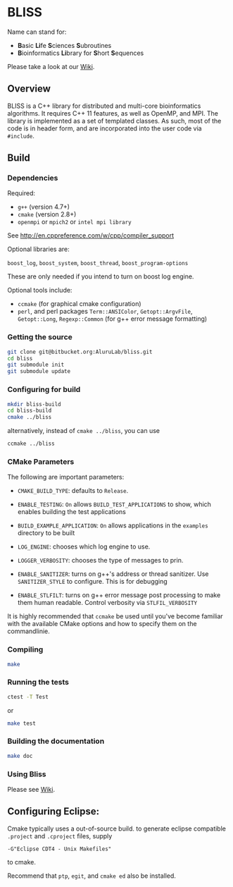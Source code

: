 # BLISS

Name can stand for:

- **B**asic **Li**fe **S**ciences **S**ubroutines
- **B**ioinformatics **Li**brary for **S**hort **S**equences

Please take a look at our [Wiki](https://bitbucket.org/AluruLab/bliss/wiki/Home).

## Overview
BLISS is a C++ library for distributed and multi-core bioinformatics algorithms.  It requires C++ 11 features, as well as OpenMP, and MPI.  The library is implemented as a set of templated classes.  As such, most of the code is in header form, and are incorporated into the user code via `#include`.  


## Build

### Dependencies

Required:

- `g++` (version 4.7+)
- `cmake` (version 2.8+)
- `openmpi` or `mpich2` or `intel mpi library`

See 
http://en.cppreference.com/w/cpp/compiler_support


Optional libraries are:

`boost_log`, `boost_system`, `boost_thread`, `boost_program-options`

These are only needed if you intend to turn on boost log engine.


Optional tools include:

- `ccmake` (for graphical cmake configuration)
- `perl`, and perl packages `Term::ANSIColor`, `Getopt::ArgvFile`, `Getopt::Long`, `Regexp::Common` (for g++ error message formatting)


### Getting the source

```sh
git clone git@bitbucket.org:AluruLab/bliss.git
cd bliss
git submodule init
git submodule update
```

### Configuring for build

```sh
mkdir bliss-build
cd bliss-build
cmake ../bliss
```

alternatively, instead of `cmake ../bliss`, you can use

```sh
ccmake ../bliss
```


### CMake Parameters

The following are important parameters:

- `CMAKE_BUILD_TYPE`:  defaults to `Release`.
- `ENABLE_TESTING`:  `On` allows `BUILD_TEST_APPLICATIONS` to show, which enables building the test applications
- `BUILD_EXAMPLE_APPLICATION`: `On` allows applications in the `examples` directory to be built
- `LOG_ENGINE`: chooses which log engine to use.
- `LOGGER_VERBOSITY`: chooses the type of messages to prin.

- `ENABLE_SANITIZER`: turns on g++'s address or thread sanitizer.  Use `SANITIZER_STYLE` to configure.  This is for debugging
- `ENABLE_STLFILT`:  turns on g++ error message post processing to make them human readable.  Control verbosity via `STLFIL_VERBOSITY`

It is highly recommended that `ccmake` be used until you've become familiar with the available CMake options and how to specify them on the commandlinie.


### Compiling

```sh
make
```

### Running the tests

```sh
ctest -T Test
```

or 

```sh
make test
```


### Building the documentation

```sh
make doc
```

### Using Bliss
Please see  [Wiki](https://bitbucket.org/AluruLab/bliss/wiki/Home).



## Configuring Eclipse:

Cmake typically uses a out-of-source build.  to generate eclipse compatible `.project` and `.cproject` files, supply
```
-G"Eclipse CDT4 - Unix Makefiles"
```
to cmake.

Recommend that `ptp`, `egit`, and `cmake ed` also be installed.
